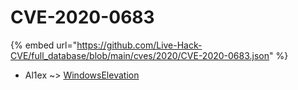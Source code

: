 # CVE-2020-0683
{% embed url="https://github.com/Live-Hack-CVE/full_database/blob/main/cves/2020/CVE-2020-0683.json" %}

* Al1ex ~> [WindowsElevation](https://www.alice-snow.ru/2020/database/cve-2020-0683/windowselevation-al1ex)